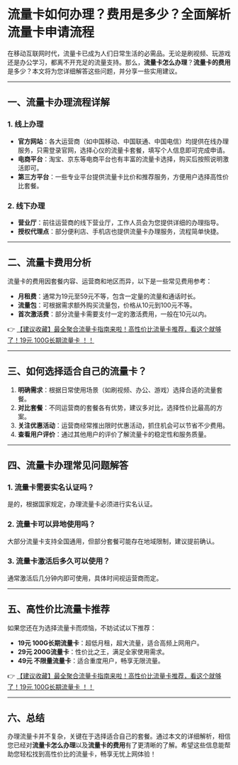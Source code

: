 # 流量卡如何办理？费用是多少？全面解析流量卡申请流程

在移动互联网时代，流量卡已成为人们日常生活的必需品。无论是刷视频、玩游戏还是办公学习，都离不开充足的流量支持。那么，**流量卡怎么办理**？**流量卡的费用**是多少？本文将为您详细解答这些问题，并分享一些实用建议。

---

## 一、流量卡办理流程详解

### 1. 线上办理
- **官方网站**：各大运营商（如中国移动、中国联通、中国电信）均提供在线办理服务，只需登录官网，选择心仪的流量卡套餐，填写个人信息即可完成申请。
- **电商平台**：淘宝、京东等电商平台也有丰富的流量卡选择，购买后按照说明激活即可。
- **第三方平台**：一些专业平台提供流量卡比价和推荐服务，方便用户选择高性价比套餐。

### 2. 线下办理
- **营业厅**：前往运营商的线下营业厅，工作人员会为您提供详细的办理指导。
- **授权代理点**：部分便利店、手机店也提供流量卡办理服务，流程简单快捷。

---

## 二、流量卡费用分析

流量卡的费用因套餐内容、运营商和地区而异，以下是一些常见费用参考：
- **月租费**：通常为19元至59元不等，包含一定量的流量和通话时长。
- **流量包**：可根据需求额外购买流量包，价格从10元到100元不等。
- **首次激活费**：部分流量卡需要支付一定的激活费用，一般在10元以内。

👉 [【建议收藏】最全聚合流量卡指南来啦！高性价比流量卡推荐，看这个就够了！19元 100G长期流量卡 ！！](https://bit.ly/Liuliangka)

---

## 三、如何选择适合自己的流量卡？

1. **明确需求**：根据日常使用场景（如刷视频、办公、游戏）选择合适的流量套餐。
2. **对比套餐**：不同运营商的套餐各有优势，建议多对比，选择性价比最高的方案。
3. **关注优惠活动**：运营商经常推出限时优惠活动，抓住机会可以节省不少费用。
4. **查看用户评价**：通过其他用户的评价了解流量卡的稳定性和服务质量。

---

## 四、流量卡办理常见问题解答

### 1. 流量卡需要实名认证吗？
是的，根据国家规定，办理流量卡必须进行实名认证。

### 2. 流量卡可以异地使用吗？
大部分流量卡支持全国通用，但部分套餐可能存在地域限制，建议提前确认。

### 3. 流量卡激活后多久可以使用？
通常激活后几分钟内即可使用，具体时间视运营商而定。

---

## 五、高性价比流量卡推荐

如果您还在为选择流量卡而烦恼，不妨试试以下推荐：
- **19元 100G长期流量卡**：超低月租，超大流量，适合高频上网用户。
- **29元 200G流量卡**：性价比之王，满足全家使用需求。
- **49元 不限量流量卡**：适合重度用户，畅享无限流量。

👉 [【建议收藏】最全聚合流量卡指南来啦！高性价比流量卡推荐，看这个就够了！19元 100G长期流量卡 ！！](https://bit.ly/Liuliangka)

---

## 六、总结

办理流量卡并不复杂，关键在于选择适合自己的套餐。通过本文的详细解析，相信您已经对**流量卡怎么办理**以及**流量卡的费用**有了更清晰的了解。希望这些信息能帮助您轻松找到高性价比的流量卡，畅享无忧上网体验！